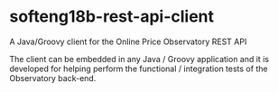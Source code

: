 # softeng18b-rest-api-client
A Java/Groovy client for the Online Price Observatory REST API

The client can be embedded in any Java / Groovy application and it is developed for helping perform the functional / integration
tests of the Observatory back-end.
